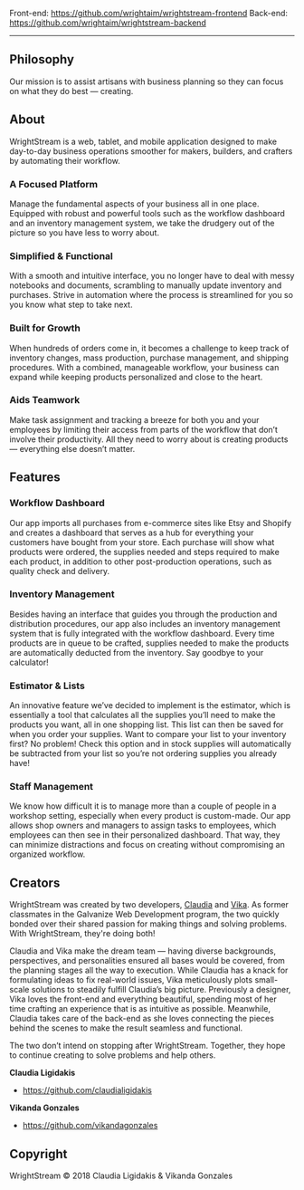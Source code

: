 Front-end: https://github.com/wrightaim/wrightstream-frontend
Back-end: https://github.com/wrightaim/wrightstream-backend

---


## Philosophy
Our mission is to assist artisans with business planning so they can focus on  what they do best — creating.

## About
WrightStream is a web, tablet, and mobile application designed to make day-to-day business operations smoother for makers, builders, and crafters by automating their workflow.

### A Focused Platform
Manage the fundamental aspects of your business all in one place. Equipped with robust and powerful tools such as the workflow dashboard and an inventory management system, we take the drudgery out of the picture so you have less to worry about.

### Simplified & Functional
With a smooth and intuitive interface, you no longer have to deal with messy notebooks and documents, scrambling to manually update inventory and purchases. Strive in automation where the process is streamlined for you so you know what step to take next.

### Built for Growth
When hundreds of orders come in, it becomes a challenge to keep track of inventory changes, mass production, purchase management, and shipping procedures. With a combined, manageable workflow, your business can expand while keeping products personalized and close to the heart.

### Aids Teamwork
Make task assignment and tracking a breeze for both you and your employees by limiting their access from parts of the workflow that don’t involve their productivity. All they need to worry about is creating products — everything else doesn’t matter.


## Features

### Workflow Dashboard
Our app imports all purchases from e-commerce sites like Etsy and Shopify and creates a dashboard that serves as a hub for everything your customers have bought from your store. Each purchase will show what products were ordered, the supplies needed and steps required to make each product, in addition to other post-production operations, such as quality check and delivery.

### Inventory Management
Besides having an interface that guides you through the production and distribution procedures, our app also includes an inventory management system that is fully integrated with the workflow dashboard. Every time products are in queue to be crafted, supplies needed to make the products are automatically deducted from the inventory. Say goodbye to your calculator!

### Estimator & Lists
An innovative feature we’ve decided to implement is the estimator, which is essentially a tool that calculates all the supplies you’ll need to make the products you want, all in one shopping list. This list can then be saved for when you order your supplies. Want to compare your list to your inventory first? No problem! Check this option and in stock supplies will automatically be subtracted from your list so you’re not ordering supplies you already have!

### Staff Management
We know how difficult it is to manage more than a couple of people in a workshop setting, especially when every product is custom-made. Our app allows shop owners and managers to assign tasks to employees, which employees can then see in their personalized dashboard. That way, they can minimize distractions and focus on creating without compromising an organized workflow.

## Creators
WrightStream was created by two developers, [Claudia](https://github.com/claudialigidakis) and [Vika](https://github.com/vikandagonzales). As former classmates in the Galvanize Web Development program, the two quickly bonded over their shared passion for making things and solving problems. With WrightStream, they're doing both!

Claudia and Vika make the dream team — having diverse backgrounds, perspectives, and personalities ensured all bases would be covered, from the planning stages all the way to execution. While Claudia has a knack for formulating ideas to fix real-world issues, Vika meticulously plots small-scale solutions to steadily fulfill Claudia’s big picture. Previously a designer, Vika loves the front-end and everything beautiful, spending most of her time crafting an experience that is as intuitive as possible. Meanwhile, Claudia takes care of the back-end as she loves connecting the pieces behind the scenes to make the result seamless and functional.

The two don’t intend on stopping after WrightStream. Together, they hope to continue creating to solve problems and help others.

**Claudia Ligidakis**
- https://github.com/claudialigidakis

**Vikanda Gonzales**
- https://github.com/vikandagonzales

## Copyright
WrightStream &copy; 2018 Claudia Ligidakis & Vikanda Gonzales
